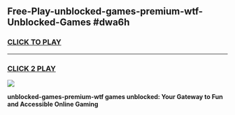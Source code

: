 
## Free-Play-unblocked-games-premium-wtf-Unblocked-Games #dwa6h
<h3>
<a href="https://news.freeplayer.one?title=unblocked-games-premium-wtf&ref=8M">CLICK TO PLAY</a></h3>
<hr>

<h3>
<a href="https://news.freeplayer.one?title=unblocked-games-premium-wtf&ref=8M">CLICK 2 PLAY</a>
  
</h3>

<a href="https://news.freeplayer.one?title=unblocked-games-premium-wtf&ref=8M"><img src="https://clearcache.store/games.png"></a>


**unblocked-games-premium-wtf games unblocked: Your Gateway to Fun and Accessible Online Gaming**
